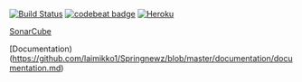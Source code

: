 [![Build Status](https://travis-ci.org/laimikko1/Springnewz.svg?branch=master)](https://travis-ci.org/laimikko1/Springnewz)
[![codebeat badge](https://codebeat.co/badges/799397cc-3088-4a2e-a767-d83bd41b86dd)](https://codebeat.co/projects/github-com-laimikko1-springnewz-master)
[![Heroku](https://camo.githubusercontent.com/58a4ec2502cd1bde01766863583a4c24d8f32295/687474703a2f2f6865726f6b752d62616467652e6865726f6b756170702e636f6d2f3f6170703d616e67756c61726a732d63727970746f267374796c653d666c6174)](http://springnewz.herokuapp.com/)


[SonarCube](https://sonarcloud.io/dashboard?id=uutiset%3Awepauutiset)


[Documentation)(https://github.com/laimikko1/Springnewz/blob/master/documentation/documentation.md)
